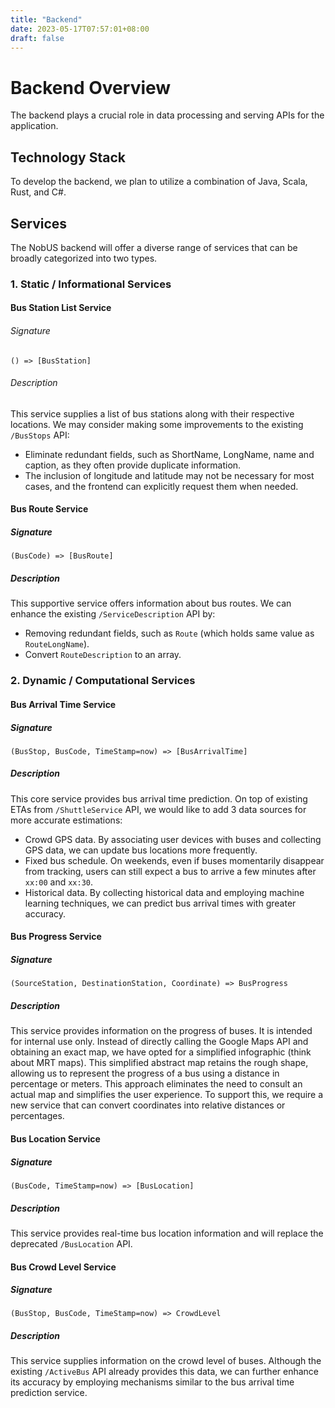```yaml
---
title: "Backend"
date: 2023-05-17T07:57:01+08:00
draft: false
---
```


# Backend Overview

The backend plays a crucial role in data processing and serving APIs for the application.

## Technology Stack

To develop the backend, we plan to utilize a combination of Java, Scala, Rust, and C#.

## Services

The NobUS backend will offer a diverse range of services
that can be broadly categorized into two types.

### 1. Static / Informational Services

#### Bus Station List Service

###### Signature

`() => [BusStation]`

###### Description

This service supplies a list of bus stations along with their respective locations.
We may consider making some improvements to the existing `/BusStops` API:

- Eliminate redundant fields, such as ShortName, LongName, name and caption,
  as they often provide duplicate information.
- The inclusion of longitude and latitude may not be necessary for most cases,
  and the frontend can explicitly request them when needed.

#### Bus Route Service

##### Signature

`(BusCode) => [BusRoute]`

##### Description

This supportive service offers information about bus routes.
We can enhance the existing `/ServiceDescription` API by:

- Removing redundant fields, such as `Route` (which holds same value as `RouteLongName`).
- Convert `RouteDescription` to an array.

### 2. Dynamic / Computational Services

#### Bus Arrival Time Service 

##### Signature

`(BusStop, BusCode, TimeStamp=now) => [BusArrivalTime]`

##### Description

This core service provides bus arrival time prediction.
On top of existing ETAs from `/ShuttleService` API,
we would like to add 3 data sources for more accurate estimations:

- Crowd GPS data. By associating user devices with buses and collecting GPS data,
  we can update bus locations more frequently.
- Fixed bus schedule. On weekends, even if buses momentarily disappear from tracking,
  users can still expect a bus to arrive a few minutes after `xx:00` and `xx:30`.
- Historical data. By collecting historical data and employing machine learning techniques,
  we can predict bus arrival times with greater accuracy.

#### Bus Progress Service

##### Signature

`(SourceStation, DestinationStation, Coordinate) => BusProgress`

##### Description

This service provides information on the progress of buses.
It is intended for internal use only.
Instead of directly calling the Google Maps API and obtaining an exact map,
we have opted for a simplified infographic (think about MRT maps).
This simplified abstract map retains the rough shape,
allowing us to represent the progress of a bus using a distance in percentage or meters.
This approach eliminates the need to consult an actual map and simplifies the user experience.
To support this, we require a new service
that can convert coordinates into relative distances or percentages.


#### Bus Location Service

##### Signature

`(BusCode, TimeStamp=now) => [BusLocation]`

##### Description

This service provides real-time bus location information
and will replace the deprecated `/BusLocation` API.

#### Bus Crowd Level Service

##### Signature

`(BusStop, BusCode, TimeStamp=now) => CrowdLevel`

##### Description

This service supplies information on the crowd level of buses.
Although the existing `/ActiveBus` API already provides this data,
we can further enhance its accuracy
by employing mechanisms similar to the bus arrival time prediction service.
